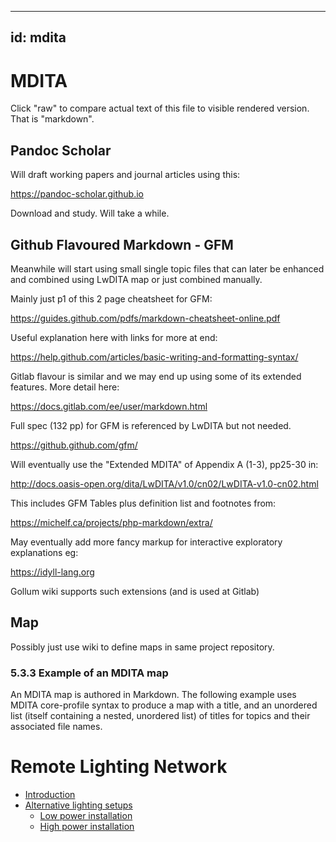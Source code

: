 ___
id: mdita
---
# MDITA

Click "raw" to compare actual text of this file to visible rendered version. That is "markdown".

## Pandoc Scholar

Will draft working papers and journal articles using this:

https://pandoc-scholar.github.io

Download and study. Will take a while.

## Github Flavoured Markdown - GFM

Meanwhile will start using small single topic files that can later be enhanced and combined using LwDITA map or just combined manually.

Mainly just p1 of this 2 page cheatsheet for GFM:

https://guides.github.com/pdfs/markdown-cheatsheet-online.pdf

Useful explanation here with links for more at end:

https://help.github.com/articles/basic-writing-and-formatting-syntax/

Gitlab flavour is similar and we may end up using some of its extended features. More detail here:

https://docs.gitlab.com/ee/user/markdown.html

Full spec (132 pp) for GFM is referenced by LwDITA but not needed.

https://github.github.com/gfm/

Will eventually use the "Extended MDITA" of Appendix A (1-3), pp25-30 in:

http://docs.oasis-open.org/dita/LwDITA/v1.0/cn02/LwDITA-v1.0-cn02.html

This includes GFM Tables plus definition list and footnotes from:

https://michelf.ca/projects/php-markdown/extra/

May eventually add more fancy markup for interactive exploratory explanations eg:

https://idyll-lang.org

Gollum wiki supports such extensions (and is used at Gitlab)

## Map

Possibly just use wiki to define maps in same project repository.

### 5.3.3 Example of an MDITA map

An MDITA map is authored in Markdown. The following example uses MDITA core-profile syntax
to produce a map with a title, and an unordered list (itself containing a nested, unordered list) of
titles for topics and their associated file names.

# Remote Lighting Network
  - [Introduction](introduction.md)
  - [Alternative lighting setups](alternatives.md)
    - [Low power installation](low-power.md)
    - [High power installation](high-power.md)

